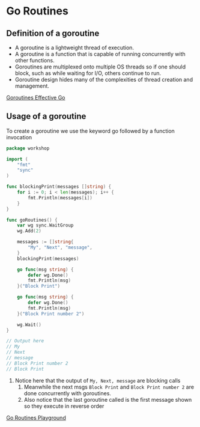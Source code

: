# Go Routines

## Definition of a goroutine
* A goroutine is a lightweight thread of execution.
* A goroutine is a function that is capable of running concurrently with other functions.
* Goroutines are multiplexed onto multiple OS threads so if one should block, such as while waiting for I/O, others continue to run. 
* Goroutine design hides many of the complexities of thread creation and management.

[Goroutines Effective Go](https://golang.org/doc/effective_go.html#goroutines)

## Usage of a goroutine
To create a goroutine we use the keyword go followed by a function invocation

```go
package workshop

import (
	"fmt"
	"sync"
)

func blockingPrint(messages []string) {
	for i := 0; i < len(messages); i++ {
		fmt.Println(messages[i])
	}
}

func goRoutines() {
	var wg sync.WaitGroup
	wg.Add(2)

	messages := []string{
		"My", "Next", "message",
	}
	blockingPrint(messages)

	go func(msg string) {
		defer wg.Done()
		fmt.Println(msg)
	}("Block Print")

	go func(msg string) {
		defer wg.Done()
		fmt.Println(msg)
	}("Block Print number 2")

	wg.Wait()
}

// Output here
// My
// Next
// message
// Block Print number 2
// Block Print
```


1. Notice here that the output of `My, Next, message` are blocking calls 
    1. Meanwhile the next msgs `Block Print` and `Block Print number 2` are done concurrently with goroutines.
    1. Also notice that the last goroutine called is the first message shown so they execute in reverse order

[Go Routines Playground](https://play.golang.org/p/8HX6vc2eMB)